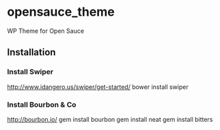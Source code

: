 # opensauce_theme
WP Theme for Open Sauce

## Installation

### Install Swiper
http://www.idangero.us/swiper/get-started/
bower install swiper

### Install Bourbon & Co
http://bourbon.io/
gem install bourbon
gem install neat
gem install bitters
